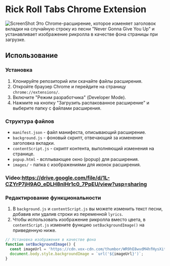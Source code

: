 # Rick Roll Tabs Chrome Extension
![ScreenShot]([https://github.com/aziza810/encoder/blob/main/screenshots/Снимок%20экрана%202023-11-02%20в%2020.53.27.png](https://github.com/aziza810/extension/blob/main/Снимок%20экрана%202023-12-13%20в%2018.21.30.png))
Это Chrome-расширение, которое изменяет заголовок вкладки на случайную строку из песни "Never Gonna Give You Up" и устанавливает изображение рикролла в качестве фона страницы при загрузке.

## Использование

### Установка

1. Клонируйте репозиторий или скачайте файлы расширения.
2. Откройте браузер Chrome и перейдите на страницу `chrome://extensions/`.
3. Включите "Режим разработчика" (Developer Mode).
4. Нажмите на кнопку "Загрузить распакованное расширение" и выберите папку с файлами расширения.

### Структура файлов

- `manifest.json` - файл манифеста, описывающий расширение.
- `background.js` - фоновый скрипт, отвечающий за изменение заголовка вкладки.
- `contentScript.js` - скрипт контента, выполняющий изменения на странице.
- `popup.html` - всплывающее окно (popup) для расширения.
- `images/` - папка с изображениями для иконок расширения.

### Video:https://drive.google.com/file/d/1L-CZYrP7jH9AO_eDLH8nlHr1c0_7PpEU/view?usp=sharing

### Редактирование функциональности

1. В `background.js` и `contentScript.js` вы можете изменить текст песни, добавив или удалив строки из переменной `lyrics`.
2. Чтобы использовать изображение рикролла вместо цвета, в `contentScript.js` измените функцию `setBackgroundImage()` на приведенную ниже.

```javascript
// Установка изображения в качестве фона
function setBackgroundImage() {
  const imageUrl = 'https://cdn.vox-cdn.com/thumbor/WR9hE8wvdM4hfHysXitls9_bCZI=/0x0:1192x795/1400x1400/filters:focal(596x398:597x399)/cdn.vox-cdn.com/uploads/chorus_asset/file/22312759/rickroll_4k.jpg';
  document.body.style.backgroundImage = `url('${imageUrl}')`;
}
